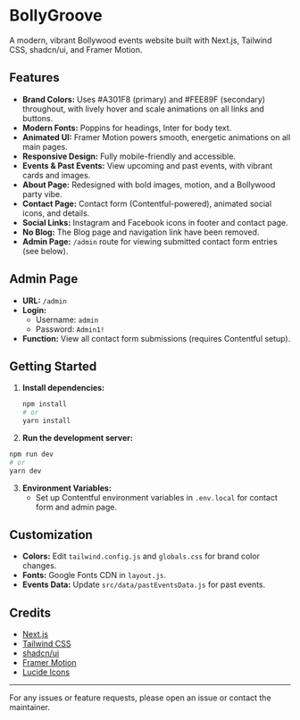 # BollyGroove

A modern, vibrant Bollywood events website built with Next.js, Tailwind CSS, shadcn/ui, and Framer Motion.

## Features

- **Brand Colors:** Uses #A301F8 (primary) and #FEE89F (secondary) throughout, with lively hover and scale animations on all links and buttons.
- **Modern Fonts:** Poppins for headings, Inter for body text.
- **Animated UI:** Framer Motion powers smooth, energetic animations on all main pages.
- **Responsive Design:** Fully mobile-friendly and accessible.
- **Events & Past Events:** View upcoming and past events, with vibrant cards and images.
- **About Page:** Redesigned with bold images, motion, and a Bollywood party vibe.
- **Contact Page:** Contact form (Contentful-powered), animated social icons, and details.
- **Social Links:** Instagram and Facebook icons in footer and contact page.
- **No Blog:** The Blog page and navigation link have been removed.
- **Admin Page:** `/admin` route for viewing submitted contact form entries (see below).

## Admin Page

- **URL:** `/admin`
- **Login:**
  - Username: `admin`
  - Password: `Admin1!`
- **Function:** View all contact form submissions (requires Contentful setup).

## Getting Started

1. **Install dependencies:**
   ```bash
   npm install
   # or
   yarn install
   ```
2. **Run the development server:**
```bash
npm run dev
# or
yarn dev
   ```
3. **Environment Variables:**
   - Set up Contentful environment variables in `.env.local` for contact form and admin page.

## Customization
- **Colors:** Edit `tailwind.config.js` and `globals.css` for brand color changes.
- **Fonts:** Google Fonts CDN in `layout.js`.
- **Events Data:** Update `src/data/pastEventsData.js` for past events.

## Credits
- [Next.js](https://nextjs.org/)
- [Tailwind CSS](https://tailwindcss.com/)
- [shadcn/ui](https://ui.shadcn.com/)
- [Framer Motion](https://www.framer.com/motion/)
- [Lucide Icons](https://lucide.dev/)

---

For any issues or feature requests, please open an issue or contact the maintainer.
